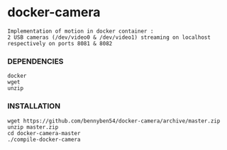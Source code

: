 # docker-camera
```
Implementation of motion in docker container :
2 USB cameras (/dev/video0 & /dev/video1) streaming on localhost respectively on ports 8081 & 8082
```

### DEPENDENCIES
```
docker
wget
unzip
```

### INSTALLATION
```
wget https://github.com/bennyben54/docker-camera/archive/master.zip
unzip master.zip
cd docker-camera-master
./compile-docker-camera
```
